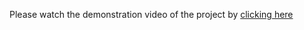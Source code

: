 Please watch the demonstration video of the project by [clicking here](https://drive.google.com/file/d/1_D1eq-cz5_yCD119wlk7eS8ZY43CxqQf/view?usp=share_link)